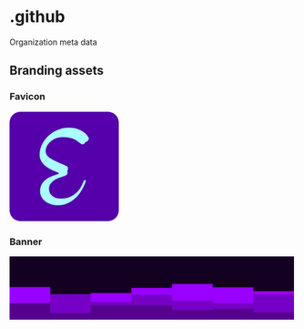 # .github
Organization meta data

## Branding assets

### Favicon
![Favicon](branding/android-chrome-192x192.png)

### Banner

![Banner](branding/banner.png)
